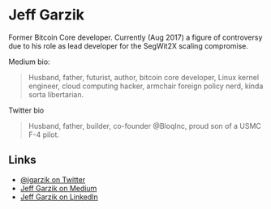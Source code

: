 
# Jeff Garzik

Former Bitcoin Core developer. Currently (Aug 2017) a figure of controversy due to his role as lead developer for the SegWit2X scaling compromise.

Medium bio:

> Husband, father, futurist, author, bitcoin core developer, Linux kernel engineer, cloud computing hacker, armchair foreign policy nerd, kinda sorta libertarian.

Twitter bio

> Husband, father, builder, co-founder @BloqInc, proud son of a USMC F-4 pilot.

## Links

* [@jgarzik on Twitter](https://twitter.com/jgarzik)
* [Jeff Garzik on Medium](https://medium.com/@jgarzik)
* [Jeff Garzik on LinkedIn](https://www.linkedin.com/in/jeffgarzik/)
